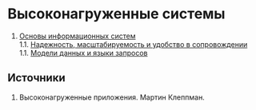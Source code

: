 # Высоконагруженные системы

1. [Основы информационных систем](./1_Basis)  
   1.1. [Надежность, масштабируемость и удобство в сопровождении](./1_Basis/1_MainQualities.md)  
   1.1. [Модели данных и языки запросов](./1_Basis/2_InformationSystems.md)  

## Источники
1) Высоконагруженные приложения. Мартин Клеппман.